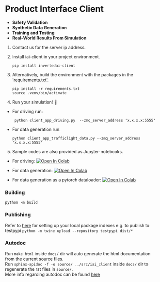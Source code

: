 #   Product Interface Client

<!-- start elevator-pitch -->
- **Safety Validation**
- **Synthetic Data Generation** 
- **Training and Testing**
- **Real-World Results From Simulation** 
<!-- end elevator-pitch -->



<!-- start quickstart -->

1. Contact us for the server ip address.
2. Install iai-client in your project environment.

   ```shell
   pip install invertedai-client
   ```

2. Alternatively, build the environment with the packages in the 'requirements.txt'.
   ```shell
   pip install -r requirements.txt
   source .venv/bin/activate
   ```
4. Run your simulation! 🎉
- For driving run:
  ```shell
   python client_app_driving.py  --zmq_server_address 'x.x.x.x:5555'
  ```
- For data generation run:
   ```shell
   python client_app_trafficlight_data.py --zmq_server_address 'x.x.x.x:5555'
   ```
5. Sample codes are also provided as Jupyter-notebooks.

- For driving:
[![Open In Colab](https://colab.research.google.com/assets/colab-badge.svg)](https://colab.research.google.com/github/inverted-ai/iai-client/blob/main/examples/demo-driving.ipynb)

- For data generation:
[![Open In Colab](https://colab.research.google.com/assets/colab-badge.svg)](https://colab.research.google.com/github/inverted-ai/iai-client/blob/main/examples/demo-datageneration.ipynb)

- For data generation as a pytorch dataloader:
[![Open In Colab](https://colab.research.google.com/assets/colab-badge.svg)](https://colab.research.google.com/github/inverted-ai/iai-client/blob/main/examples/demo-dataloader.ipynb)
<!-- end quickstart -->

### Building
`python -m build`

### Publishing
Refer to [here](https://packaging.python.org/en/latest/specifications/pypirc/) for setting up your local package indexes
e.g. to publish to testpypi
`python -m twine upload --repository testpypi dist/*`

### Autodoc  
Run `make html` inside `docs/` dir will auto generate the html documentation from the current source files.  
Run `sphinx-apidoc -f -o source/ ../src/iai_client` inside `docs/` dir to regenerate the rst files in `source/`.  
More info regarding autodoc can be found [here](https://docs-python2readthedocs.readthedocs.io/en/master/code-doc.html#)
